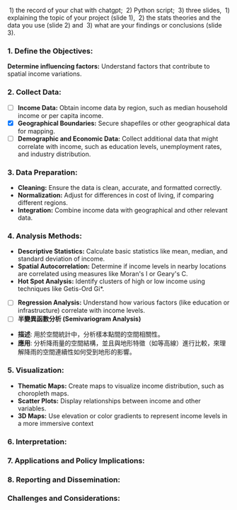  1) the record of your chat with chatgpt; 
 2) Python script; 
 3) three slides, 
	 1) explaining the topic of your project (slide 1),
	 2) the stats theories and the data you use (slide 2) and 
	 3) what are your findings or conclusions (slide 3).

### 1. Define the Objectives:
**Determine influencing factors:** Understand factors that contribute to spatial income variations.

### 2. Collect Data:
- [ ] **Income Data:** Obtain income data by region, such as median household income or per capita income.
- [x] **Geographical Boundaries:** Secure shapefiles or other geographical data for mapping.
- [ ] **Demographic and Economic Data:** Collect additional data that might correlate with income, such as education levels, unemployment rates, and industry distribution.

### 3. Data Preparation:
- **Cleaning:** Ensure the data is clean, accurate, and formatted correctly.
- **Normalization:** Adjust for differences in cost of living, if comparing different regions.
- **Integration:** Combine income data with geographical and other relevant data.

### 4. Analysis Methods:

- **Descriptive Statistics:** Calculate basic statistics like mean, median, and standard deviation of income.
- **Spatial Autocorrelation:** Determine if income levels in nearby locations are correlated using measures like Moran's I or Geary's C.
- **Hot Spot Analysis:** Identify clusters of high or low income using techniques like Getis-Ord Gi*.
- [ ] **Regression Analysis:** Understand how various factors (like education or infrastructure) correlate with income levels.
- [ ] **半變異函數分析 (Semivariogram Analysis)**

- **描述**: 用於空間統計中，分析樣本點間的空間相關性。
- **應用**: 分析降雨量的空間結構，並且與地形特徵（如等高線）進行比較，來理解降雨的空間連續性如何受到地形的影響。


### 5. Visualization:

- **Thematic Maps:** Create maps to visualize income distribution, such as choropleth maps.
- **Scatter Plots:** Display relationships between income and other variables.
- **3D Maps:** Use elevation or color gradients to represent income levels in a more immersive context

### 6. Interpretation:

### 7. Applications and Policy Implications:

### 8. Reporting and Dissemination:

### Challenges and Considerations:
